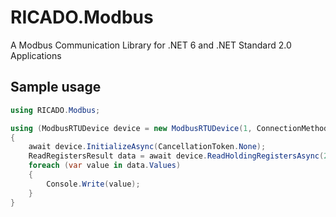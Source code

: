 # RICADO.Modbus
A Modbus Communication Library for .NET 6 and .NET Standard 2.0 Applications


## Sample usage

```csharp
using RICADO.Modbus;

using (ModbusRTUDevice device = new ModbusRTUDevice(1, ConnectionMethod.TCP, "10.1.4.205", 8000, 5000, 3))
{
    await device.InitializeAsync(CancellationToken.None);
    ReadRegistersResult data = await device.ReadHoldingRegistersAsync(2000, 7, CancellationToken.None);
    foreach (var value in data.Values)
    {
        Console.Write(value);
    }
}
```

